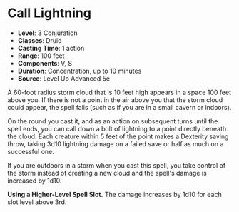 # Call Lightning

- **Level**: 3 Conjuration
- **Classes**: Druid
- **Casting Time**: 1 action
- **Range**: 100 feet
- **Components**: V, S
- **Duration**: Concentration, up to 10 minutes
- **Source**: Level Up Advanced 5e

A 60-foot radius storm cloud that is 10 feet high appears in a space 100 feet above you. If there is not a point in the air above you that the storm cloud could appear, the spell fails (such as if you are in a small cavern or indoors).

On the round you cast it, and as an action on subsequent turns until the spell ends, you can call down a bolt of lightning to a point directly beneath the cloud. Each creature within 5 feet of the point makes a Dexterity saving throw, taking 3d10 lightning damage on a failed save or half as much on a successful one.

If you are outdoors in a storm when you cast this spell, you take control of the storm instead of creating a new cloud and the spell's damage is increased by 1d10.

**Using a Higher-Level Spell Slot.** The damage increases by 1d10 for each slot level above 3rd.
